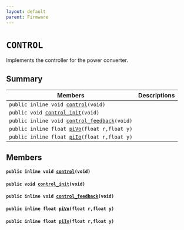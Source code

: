 ```yaml
---
layout: default
parent: Firmware
---
```


# `CONTROL` 

Implements the controller for the power converter.

## Summary

 Members                        | Descriptions                                
--------------------------------|---------------------------------------------
`public inline void `[`control`](#group__CONTROL_1gaf1d74c7dd9998e6b93e550f50b81ad7f)`(void)`            | 
`public void `[`control_init`](#group__CONTROL_1gaa25f2f7d400183f548ec805c54eaa9fc)`(void)`            | 
`public inline void `[`control_feedback`](#group__CONTROL_1ga839136ab2dad0ecaaa760d850f992bf9)`(void)`            | 
`public inline float `[`piVo`](#group__CONTROL_1ga8f8f1cd42f76d834e8002354aa16bdf0)`(float r,float y)`            | 
`public inline float `[`piIo`](#group__CONTROL_1ga22c902a7127f275f91fd6ca7509c7742)`(float r,float y)`            | 

## Members

#### `public inline void `[`control`](#group__CONTROL_1gaf1d74c7dd9998e6b93e550f50b81ad7f)`(void)` 

#### `public void `[`control_init`](#group__CONTROL_1gaa25f2f7d400183f548ec805c54eaa9fc)`(void)` 

#### `public inline void `[`control_feedback`](#group__CONTROL_1ga839136ab2dad0ecaaa760d850f992bf9)`(void)` 

#### `public inline float `[`piVo`](#group__CONTROL_1ga8f8f1cd42f76d834e8002354aa16bdf0)`(float r,float y)` 

#### `public inline float `[`piIo`](#group__CONTROL_1ga22c902a7127f275f91fd6ca7509c7742)`(float r,float y)` 

